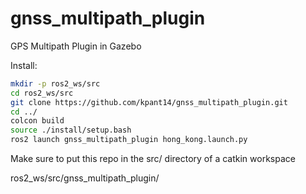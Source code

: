 # gnss_multipath_plugin
GPS Multipath Plugin in Gazebo

Install:
```bash
mkdir -p ros2_ws/src
cd ros2_ws/src
git clone https://github.com/kpant14/gnss_multipath_plugin.git
cd ../
colcon build
source ./install/setup.bash
ros2 launch gnss_multipath_plugin hong_kong.launch.py
```

Make sure to put this repo in the src/ directory of a catkin workspace

ros2_ws/src/gnss_multipath_plugin/
